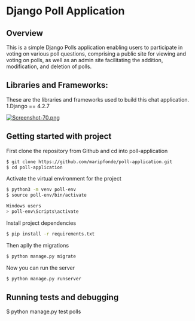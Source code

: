 # Django Poll Application 

## Overview

This is a simple Django Polls application enabling users to participate in voting on various poll questions, comprising a public site for viewing and voting on polls, as well as an admin site facilitating the addition, modification, and deletion of polls.

## Libraries and Frameworks:

These are the libraries and frameworks used to build this chat application.
1.Django == 4.2.7

[![Screenshot-70.png](https://i.postimg.cc/jqWhGBq1/Screenshot-70.png)](https://postimg.cc/fkNXd297)

## Getting started with project
First clone the repository from Github and cd into poll-application

```bash
$ git clone https://github.com/maripfonde/poll-application.git
$ cd poll-application
```

Activate the virtual environment for the project
```bash
$ python3 -m venv poll-env
$ source poll-env/bin/activate

Windows users
> poll-env\Scripts\activate
```

Install project dependencies 
```bash
$ pip install -r requirements.txt
```

Then aplly the migrations 
```bash
$ python manage.py migrate
```

Now you can run the server
```bash
$ python manage.py runserver
```

## Running tests and debugging
$ python manage.py test polls
```
